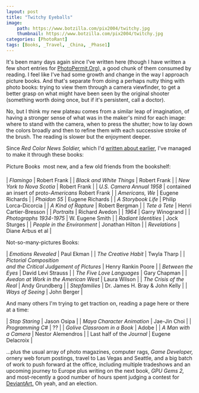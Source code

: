 ```yaml
---
layout: post
title: "Twitchy Eyeballs"
image:
    path: https://www.botzilla.com/pix2004/twitchy.jpg
    thumbnail: https://www.botzilla.com/pix2004/twitchy.jpg
categories: [PhotoRant]
tags: [Books, _Travel, _China, _Phase1]
---
```


It's been many days again since I've written here (though I have written a few short entries for <a href="http://www.photopermit.org/">PhotoPermit.Org</a>), a good chunk of them consumed
by reading. I feel like I've had some growth and change in the
way I approach picture books. And that's separate from doing a
perhaps nutty thing with photo books: trying to view them through
a camera viewfinder, to get a better grasp on what might have
been seen by the original shooter (something worth doing once, but if it's persistent,
call a doctor).
<!--more-->

No, but I think my new plateau comes from a similar leap of imagination, of having a stronger sense of what was in the maker's mind for each image: where to stand with the camera, when to press the shutter; how to lay down the colors broadly and then to refine them with each successive stroke of the brush. The reading is slower but the enjoyment deeper.

Since <cite>Red Color News Soldier,</cite> which I'd <a href="{{ site.baseurl }}{% post_url 2004-09-25-My-China %}">written
about earlier</a>, I've managed to make it through these books:


Picture Books &#151; most new, and a few old friends from the bookshelf: 

| <cite>Flamingo</cite> | Robert Frank |
| <cite>Black and White Things</cite> | Robert Frank |
| <cite>New York to Nova Scotia</cite> | Robert Frank |
| <cite>U.S. Camera Annual 1958</cite> | contained an insert of
	    proto-<cite>Americans</cite> Robert Frank |
| <cite>Americans, We</cite> | Eugene Richards |
| <cite>Phaidon 55</cite> | Eugene Richards |
| <cite>A Storybook Life</cite> | Philip Lorca-Dicorcia |
| <cite>A Kind of Rapture</cite> | Robert Bergman |
| <cite>Tete &aacute; Tete</cite> | Henri Cartier-Bresson |
| <cite>Portraits</cite> | Richard Avedon |
| <cite>1964</cite> | Garry Winogrand |
| <cite>Photographs 1934-1975</cite> | W. Eugene Smith |
| <cite>Radiant Identities</cite> | Jock Sturges |
| <cite>People in the Environment</cite> | Jonathan Hilton |
| <cite>Revelations</cite> | Diane Arbus et al |

Not-so-many-pictures Books:

| <cite>Emotions Revealed</cite> | Paul Ekman |
| <cite>The Creative Habit</cite> | Twyla Tharp |
| <cite>Pictorial Composition<br>and the
	    Critical Judgement of Pictures</cite> | Henry Rankin Poore |
| <cite>Between the Eyes</cite> | David Levi Strauss |
| <cite>The Five Love Languages</cite> | Gary Chapman |
| <cite>Avedon at Work in the American West</cite> | Laura Wilson |
| <cite>The Crisis of the Real</cite> | Andy Grundberg |
| <cite>Stepfamilies</cite> | Dr. James H. Bray &amp; John Kelly |
| <cite>Ways of Seeing</cite> | John Berger |

And many others I'm trying to get traction on, reading a page here or there at a time:

| <cite>Stop Staring</cite> | Jason Osipa |
| <cite>Maya Character Animation</cite> | Jae-Jin Choi |
| <cite>Programming C#</cite> | ?? |
| <cite>Golive Classroom in a Book</cite> | Adobe |
| <cite>A Man with a Camera</cite> | Nestor Alemendros |
| Last half of the <cite>Journal</cite> | Eugene Delacroix |

...plus the usual array of photo magazines, computer rags,
<cite>Game Developer,</cite> ornery web forum postings, travel to
Las Vegas and Seattle, and a big batch of work to push forward
at the office, including multiple tradeshows and an upcoming
journey to Europe plus writing on the next book, <cite>GPU Gems
2,</cite> and most-recently a good number of hours spent judging
a contest for <a href="http://www.deviantart.com">DeviantArt.</a> Oh yeah, and an election.


